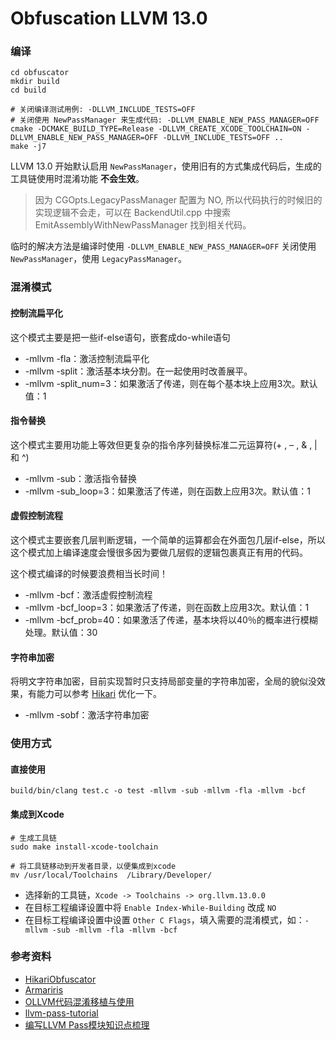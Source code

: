 Obfuscation LLVM 13.0
===========

### 编译
```
cd obfuscator
mkdir build
cd build

# 关闭编译测试用例: -DLLVM_INCLUDE_TESTS=OFF 
# 关闭使用 NewPassManager 来生成代码: -DLLVM_ENABLE_NEW_PASS_MANAGER=OFF
cmake -DCMAKE_BUILD_TYPE=Release -DLLVM_CREATE_XCODE_TOOLCHAIN=ON -DLLVM_ENABLE_NEW_PASS_MANAGER=OFF -DLLVM_INCLUDE_TESTS=OFF ..
make -j7
```

LLVM 13.0 开始默认启用 `NewPassManager`，使用旧有的方式集成代码后，生成的工具链使用时混淆功能 **不会生效**。

> 因为 CGOpts.LegacyPassManager 配置为 NO, 所以代码执行的时候旧的实现逻辑不会走，可以在 BackendUtil.cpp 中搜索 EmitAssemblyWithNewPassManager 找到相关代码。

临时的解决方法是编译时使用 `-DLLVM_ENABLE_NEW_PASS_MANAGER=OFF` 关闭使用 `NewPassManager`，使用 `LegacyPassManager`。

### 混淆模式

#### 控制流扁平化
这个模式主要是把一些if-else语句，嵌套成do-while语句

* -mllvm -fla：激活控制流扁平化
* -mllvm -split：激活基本块分割。在一起使用时改善展平。
* -mllvm -split_num=3：如果激活了传递，则在每个基本块上应用3次。默认值：1

#### 指令替换
这个模式主要用功能上等效但更复杂的指令序列替换标准二元运算符(+ , – , & , | 和 ^)

* -mllvm -sub：激活指令替换
* -mllvm -sub_loop=3：如果激活了传递，则在函数上应用3次。默认值：1

#### 虚假控制流程
这个模式主要嵌套几层判断逻辑，一个简单的运算都会在外面包几层if-else，所以这个模式加上编译速度会慢很多因为要做几层假的逻辑包裹真正有用的代码。

这个模式编译的时候要浪费相当长时间！

* -mllvm -bcf：激活虚假控制流程
* -mllvm -bcf_loop=3：如果激活了传递，则在函数上应用3次。默认值：1
* -mllvm -bcf_prob=40：如果激活了传递，基本块将以40％的概率进行模糊处理。默认值：30

#### 字符串加密
将明文字符串加密，目前实现暂时只支持局部变量的字符串加密，全局的貌似没效果，有能力可以参考 [Hikari](https://github.com/HikariObfuscator/Core) 优化一下。

* -mllvm -sobf：激活字符串加密

### 使用方式

#### 直接使用

```
build/bin/clang test.c -o test -mllvm -sub -mllvm -fla -mllvm -bcf
```

#### 集成到Xcode
```
# 生成工具链
sudo make install-xcode-toolchain

# 将工具链移动到开发者目录，以便集成到xcode
mv /usr/local/Toolchains  /Library/Developer/
```

* 选择新的工具链，`Xcode -> Toolchains -> org.llvm.13.0.0`
* 在目标工程编译设置中将 `Enable Index-While-Building` 改成 `NO`
* 在目标工程编译设置中设置 `Other C Flags`，填入需要的混淆模式，如：`-mllvm -sub -mllvm -fla -mllvm -bcf`

### 参考资料
* [HikariObfuscator](https://github.com/HikariObfuscator/)
* [Armariris](https://github.com/GoSSIP-SJTU/Armariris)
* [OLLVM代码混淆移植与使用](https://www.jianshu.com/p/e0637f3169a3)
* [llvm-pass-tutorial](https://github.com/LeadroyaL/llvm-pass-tutorial)
* [编写LLVM Pass模块知识点梳理](https://blog.csdn.net/u010940020/article/details/99721684)

